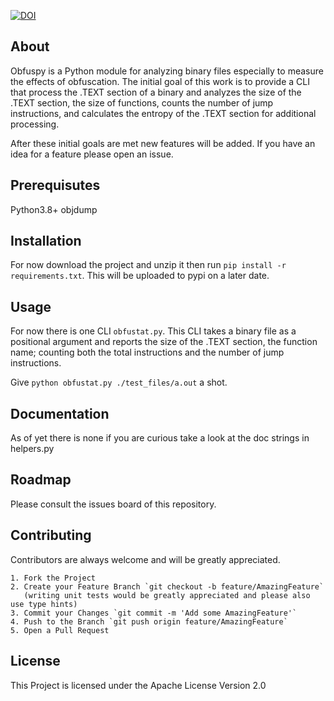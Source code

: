 

[![DOI](https://zenodo.org/badge/DOI/10.5281/zenodo.8475.svg)](https://doi.org/10.5281/zenodo.8475)


## About
Obfuspy is a Python module for analyzing binary files especially to measure the effects of obfuscation. The initial goal of this work is to provide a CLI that process the .TEXT section of a binary and analyzes the size of the .TEXT section, the size of functions, counts the number of jump instructions, and calculates the entropy of the .TEXT section for additional processing.

After these initial goals are met new features will be added. If you have an idea for a feature please open an issue.

## Prerequisutes

Python3.8+
objdump

## Installation
For now download the project and unzip it then run `pip install -r requirements.txt`.
This will be uploaded to pypi on a later date.

## Usage
For now there is one CLI `obfustat.py`. This CLI takes a binary file as a positional argument and reports the size of the .TEXT section, the function name; counting both the total instructions and the number of jump instructions.

Give `python obfustat.py ./test_files/a.out` a shot.

## Documentation
As of yet there is none if you are curious take a look at the doc strings in helpers.py

## Roadmap
Please consult the issues board of this repository.

## Contributing
Contributors are always welcome and will be greatly appreciated.

    1. Fork the Project
    2. Create your Feature Branch `git checkout -b feature/AmazingFeature`
       (writing unit tests would be greatly appreciated and please also use type hints)  
    3. Commit your Changes `git commit -m 'Add some AmazingFeature'`
    4. Push to the Branch `git push origin feature/AmazingFeature`
    5. Open a Pull Request

## License
This Project is licensed under the Apache License Version 2.0
